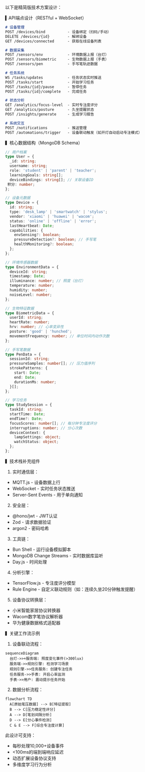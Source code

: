 

以下是精简版技术方案设计：

▍API端点设计（RESTful + WebSocket）

```markdown
# 设备管理
POST /devices/bind          - 设备绑定（扫码/手动）
DELETE /devices/{id}        - 解绑设备
GET /devices/connected      - 获取在线设备列表

# 数据采集
POST /sensors/env           - 环境数据上报（台灯）
POST /sensors/biometric     - 生物数据上报（手表）
POST /sensors/pen           - 手写笔轨迹数据

# 任务系统
WS /tasks/updates           - 任务状态实时推送
POST /tasks/start           - 开始学习任务
POST /tasks/{id}/pause      - 暂停任务
POST /tasks/{id}/complete   - 完成任务

# 状态分析
GET /analytics/focus-level  - 实时专注度评分
GET /analytics/posture      - 久坐提醒状态
POST /insights/generate     - 生成学习报告

# 系统交互
POST /notifications         - 推送管理
POST /automations/trigger   - 设备联动触发（如开灯自动启动专注模式）
```

▍核心数据结构（MongoDB Schema）

```typescript
// 用户档案
type User = {
  _id: string;
  username: string;
  role: 'student' | 'parent' | 'teacher';
  learningGoals: string[];
  deviceBindings: string[]; // 关联设备ID
 积分: number;
};

// 设备元数据
type Device = {
  id: string;
  type: 'desk_lamp' | 'smartwatch' | 'stylus';
  vendor: 'xiaomi' | 'huawei' | 'wacom';
  status: 'online' | 'offline' | 'error';
  lastHeartbeat: Date;
  capabilities: {
    envSensing?: boolean;
    pressureDetection?: boolean; // 手写笔
    healthMonitoring?: boolean;
  };
};

// 环境传感器数据
type EnvironmentData = {
  deviceId: string;
  timestamp: Date;
  illuminance: number; // 照度（台灯）
  temperature: number;
  humidity: number;
  noiseLevel: number; 
};

// 生物特征数据
type BiometricData = {
  userId: string;
  heartRate: number;
  hrv: number; // 心率变异性
  posture: 'good' | 'hunched'; 
  movementFrequency: number; // 单位时间内动作次数
};

// 手写笔数据
type PenData = {
  sessionId: string;
  pressureSamples: number[]; // 压力值序列
  strokePatterns: {
    start: Date;
    end: Date;
    durationMs: number;
  }[];
};

// 学习任务
type StudySession = {
  taskId: string;
  startTime: Date;
  endTime?: Date;
  focusScores: number[]; // 每分钟专注度评分
  interruptions: number; // 分心次数
  deviceContext: {
    lampSettings: object;
    watchStatus: object;
  };
};
```

▍技术栈补充组件

1. 实时通信层：
- MQTT.js - 设备数据上行
- WebSocket - 实时任务状态推送
- Server-Sent Events - 用于单向通知

2. 安全层：
- @hono/jwt - JWT认证
- Zod - 请求数据验证
- argon2 - 密码哈希

3. 工具链：
- Bun Shell - 运行设备模拟脚本
- MongoDB Change Streams - 实时数据库监听
- Day.js - 时间处理

4. 分析引擎：
- TensorFlow.js - 专注度评分模型
- Rule Engine - 自定义联动规则（如：连续久坐20分钟触发提醒）

5. 设备协议转换层：
- 小米智能家居协议转换器
- Wacom数字笔协议解析器
- 华为健康数据格式适配器

▍关键工作流示例

1. 设备联动流程：
```mermaid
sequenceDiagram
  台灯->>+服务端: 照度变化事件(>300lux)
  服务端->>规则引擎: 检测学习场景
  规则引擎->>任务服务: 创建专注任务
  任务服务->>手表: 开启心率监测
  手表->>用户: 震动提示任务开始
```

2. 数据分析流程：
```mermaid
flowchart TD
  A[原始笔压数据] --> B[特征提取]
  B --> C[压力稳定性评分]
  A --> D[笔划间隔分析] 
  D --> E[分心事件检测]
  C & E --> F[综合专注度计算]
```

此设计可支持：
- 每秒处理10,000+设备事件
- <100ms的端到端响应延迟
- 动态扩展设备协议支持
- 多维度学习行为分析